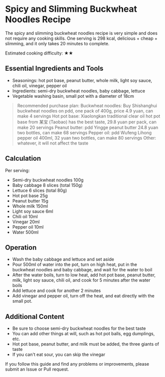 # Spicy and Slimming Buckwheat Noodles Recipe

The spicy and slimming buckwheat noodles recipe is very simple and does not require any cooking skills.
One serving is 298 kcal, delicious + cheap + slimming, and it only takes 20 minutes to complete.

Estimated cooking difficulty: ★★

## Essential Ingredients and Tools

*   Seasonings: hot pot base, peanut butter, whole milk, light soy sauce, chili oil, vinegar, pepper oil
*   Ingredients: semi-dry buckwheat noodles, baby cabbage, lettuce
*   Vegetable washing basin, small pot with a diameter of 18cm

> Recommended purchase plan:
> Buckwheat noodles: Buy Shishanghui buckwheat noodles on pdd, one pack of 400g, price 4.9 yuan, can make 4 servings
> Hot pot base: Xiaolongkan traditional clear oil hot pot base from 某宝 (Taobao) has the best taste, 29.8 yuan per pack, can make 20 servings
> Peanut butter: pdd Yingge peanut butter 24.8 yuan two bottles, can make 68 servings
> Pepper oil: pdd Wufeng Lihong pepper oil 400ml, 32 yuan two bottles, can make 80 servings
> Other: whatever, it will not affect the taste

## Calculation

Per serving:

- Semi-dry buckwheat noodles 100g
- Baby cabbage 8 slices (total 150g)
- Lettuce 6 slices (total 80g)
- Hot pot base 25g
- Peanut butter 15g
- Whole milk 150ml
- Light soy sauce 6ml
- Chili oil 10ml
- Vinegar 20ml
- Pepper oil 10ml
- Water 500ml

## Operation

- Wash the baby cabbage and lettuce and set aside
- Pour 500ml of water into the pot, turn on high heat, put in the buckwheat noodles and baby cabbage, and wait for the water to boil
- After the water boils, turn to low heat, add hot pot base, peanut butter, milk, light soy sauce, chili oil, and cook for 5 minutes after the water boils
- Add lettuce and cook for another 2 minutes
- Add vinegar and pepper oil, turn off the heat, and eat directly with the small pot.

## Additional Content

*   Be sure to choose semi-dry buckwheat noodles for the best taste
*   You can add other things at will, such as hot pot balls, egg dumplings, etc.
*   Hot pot base, peanut butter, and milk must be added, the three giants of taste
*   If you can't eat sour, you can skip the vinegar

If you follow this guide and find any problems or improvements, please submit an Issue or Pull request.
